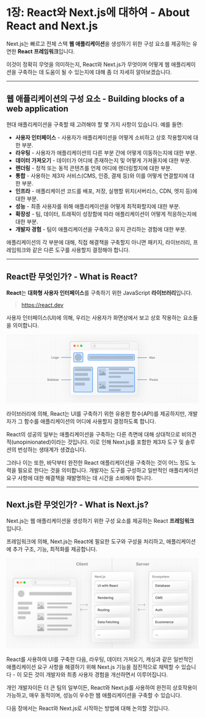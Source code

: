 # 1장: React와 Next.js에 대하여 - About React and Next.js

Next.js는 빠르고 전체 스택 **웹 애플리케이션**을 생성하기 위한 구성 요소를 제공하는 유연한 **React 프레임워크**입니다.

이것이 정확히 무엇을 의미하는지, React와 Next.js가 무엇이며 어떻게 웹 애플리케이션을 구축하는 데 도움이 될 수 있는지에 대해 좀 더 자세히 알아보겠습니다.

---

## 웹 애플리케이션의 구성 요소 - Building blocks of a web application

현대 애플리케이션을 구축할 때 고려해야 할 몇 가지 사항이 있습니다. 예를 들면:

- **사용자 인터페이스** - 사용자가 애플리케이션을 어떻게 소비하고 상호 작용할지에 대한 부분.
- **라우팅** - 사용자가 애플리케이션의 다른 부분 간에 어떻게 이동하는지에 대한 부분.
- **데이터 가져오기** - 데이터가 어디에 존재하는지 및 어떻게 가져올지에 대한 부분.
- **렌더링** - 정적 또는 동적 콘텐츠를 언제 어디에 렌더링할지에 대한 부분.
- **통합** - 사용하는 제3자 서비스(CMS, 인증, 결제 등)와 이를 어떻게 연결할지에 대한 부분.
- **인프라** - 애플리케이션 코드를 배포, 저장, 실행할 위치(서버리스, CDN, 엣지 등)에 대한 부분.
- **성능** - 최종 사용자를 위해 애플리케이션을 어떻게 최적화할지에 대한 부분.
- **확장성** - 팀, 데이터, 트래픽이 성장함에 따라 애플리케이션이 어떻게 적응하는지에 대한 부분.
- **개발자 경험** - 팀이 애플리케이션을 구축하고 유지 관리하는 경험에 대한 부분.

애플리케이션의 각 부분에 대해, 직접 해결책을 구축할지 아니면 패키지, 라이브러리, 프레임워크와 같은 다른 도구를 사용할지 결정해야 합니다.

---

## React란 무엇인가? - What is React?

**React**는 **대화형 사용자 인터페이스**를 구축하기 위한 JavaScript **라이브러리**입니다.

> <https://react.dev>

사용자 인터페이스(UI)에 의해, 우리는 사용자가 화면상에서 보고 상호 작용하는 요소들을 의미합니다.

![/assets/React_Foundations/image_url__2Flearn_2Flight_2Flea_de788b5af3e64fe4b.png](/assets/React_Foundations/image_url__2Flearn_2Flight_2Flea_de788b5af3e64fe4b.png)

라이브러리에 의해, React는 UI를 구축하기 위한 유용한 함수(API)를 제공하지만, 개발자가 그 함수를 애플리케이션의 어디에 사용할지 결정하도록 합니다.

React의 성공의 일부는 애플리케이션을 구축하는 다른 측면에 대해 상대적으로 비의견적(unopinionated)이라는 것입니다. 이로 인해 Next.js를 포함한 제3자 도구 및 솔루션의 번성하는 생태계가 생겼습니다.

그러나 이는 또한, 바닥부터 완전한 React 애플리케이션을 구축하는 것이 어느 정도 노력을 필요로 한다는 것을 의미합니다. 개발자는 도구를 구성하고 일반적인 애플리케이션 요구 사항에 대한 해결책을 재발명하는 데 시간을 소비해야 합니다.

---

## Next.js란 무엇인가? - What is Next.js?

Next.js는 웹 애플리케이션을 생성하기 위한 구성 요소를 제공하는 React **프레임워크**입니다.

프레임워크에 의해, Next.js는 React에 필요한 도구와 구성을 처리하고, 애플리케이션에 추가 구조, 기능, 최적화를 제공합니다.

![/assets/React_Foundations/image_url__2Flearn_2Flight_2Flea_227bc30e08f648b89.png](/assets/React_Foundations/image_url__2Flearn_2Flight_2Flea_227bc30e08f648b89.png)

React를 사용하여 UI를 구축한 다음, 라우팅, 데이터 가져오기, 캐싱과 같은 일반적인 애플리케이션 요구 사항을 해결하기 위해 Next.js 기능을 점진적으로 채택할 수 있습니다 - 이 모든 것이 개발자와 최종 사용자 경험을 개선하면서 이루어집니다.

개인 개발자이든 더 큰 팀의 일부이든, React와 Next.js를 사용하여 완전히 상호작용이 가능하고, 매우 동적이며, 성능이 우수한 웹 애플리케이션을 구축할 수 있습니다.

다음 장에서는 React와 Next.js로 시작하는 방법에 대해 논의할 것입니다.
